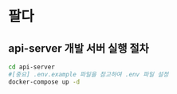 # 팔다

## api-server 개발 서버 실행 절차

```bash
cd api-server
#[중요] .env.example 파일을 참고하여 .env 파일 설정
docker-compose up -d
```
